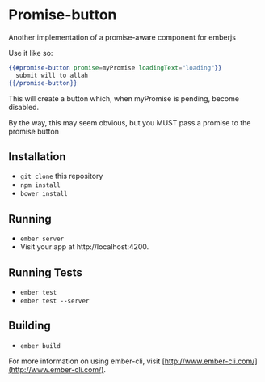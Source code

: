 # Promise-button

Another implementation of a promise-aware component for emberjs

Use it like so:

```handlebars
{{#promise-button promise=myPromise loadingText="loading"}}
  submit will to allah
{{/promise-button}}
```
This will create a button which, when myPromise is pending, become disabled.

By the way, this may seem obvious, but you MUST pass a promise to the promise button

## Installation

* `git clone` this repository
* `npm install`
* `bower install`

## Running

* `ember server`
* Visit your app at http://localhost:4200.

## Running Tests

* `ember test`
* `ember test --server`

## Building

* `ember build`

For more information on using ember-cli, visit [http://www.ember-cli.com/](http://www.ember-cli.com/).
